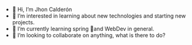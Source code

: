 - 👋 Hi, I’m Jhon Calderón
- 👀 I’m interested in learning about new technologies and starting new projects.
- 🌱 I’m currently learning spring 🍃and WebDev in general.
- 💞️ I’m looking to collaborate on anything, what is there to do?
  

<!---
CalderonJh/CalderonJh is a ✨ special ✨ repository because its `README.md` (this file) appears on your GitHub profile.
You can click the Preview link to take a look at your changes.
--->
